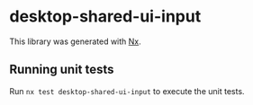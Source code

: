 # desktop-shared-ui-input

This library was generated with [Nx](https://nx.dev).


## Running unit tests

Run `nx test desktop-shared-ui-input` to execute the unit tests.

